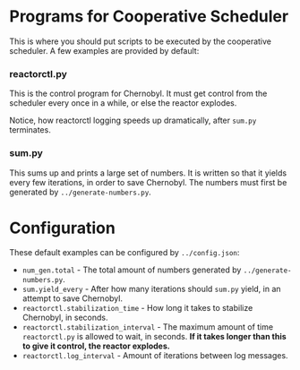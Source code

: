 # Programs for Cooperative Scheduler

This is where you should put scripts to be executed by the cooperative scheduler. A few examples are provided by default:

### reactorctl.py

This is the control program for Chernobyl. It must get control from the scheduler every once in a while, or else the reactor explodes.

Notice, how reactorctl logging speeds up dramatically, after `sum.py` terminates.

### sum.py

This sums up and prints a large set of numbers. It is written so that it yields every few iterations, in order to save Chernobyl. The numbers must first be generated by `../generate-numbers.py`.

# Configuration

These default examples can be configured by `../config.json`:

+	`num_gen.total` - The total amount of numbers generated by `../generate-numbers.py`.
+	`sum.yield_every` - After how many iterations should `sum.py` yield, in an attempt to save Chernobyl.
+	`reactorctl.stabilization_time` - How long it takes to stabilize Chernobyl, in seconds.
+	`reactorctl.stabilization_interval` - The maximum amount of time `reactorctl.py` is allowed to wait, in seconds. **If it takes longer than this to give it control, the reactor explodes.**
+	`reactorctl.log_interval` - Amount of iterations between log messages.